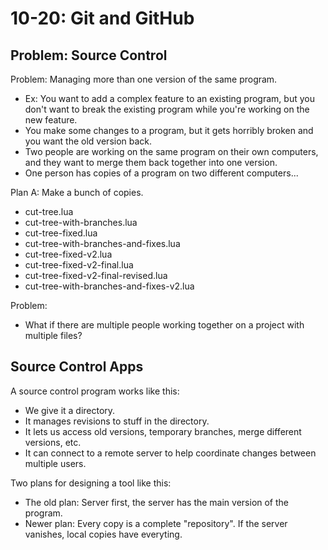 # 10-20: Git and GitHub

## Problem: Source Control

Problem: Managing more than one version of the same program.

- Ex: You want to add a complex feature to an existing program,
  but you don't want to break the existing program while you're
  working on the new feature.
- You make some changes to a program, but it gets horribly broken
  and you want the old version back.
- Two people are working on the same program on their own computers,
  and they want to merge them back together into one version.
- One person has copies of a program on two different computers...

Plan A: Make a bunch of copies.

- cut-tree.lua
- cut-tree-with-branches.lua
- cut-tree-fixed.lua
- cut-tree-with-branches-and-fixes.lua
- cut-tree-fixed-v2.lua
- cut-tree-fixed-v2-final.lua
- cut-tree-fixed-v2-final-revised.lua
- cut-tree-with-branches-and-fixes-v2.lua

Problem:

- What if there are multiple people working together
  on a project with multiple files?

## Source Control Apps

A source control program works like this:

- We give it a directory.
- It manages revisions to stuff in the directory.
- It lets us access old versions, temporary branches, merge
  different versions, etc.
- It can connect to a remote server to help coordinate changes
  between multiple users.

Two plans for designing a tool like this:

- The old plan: Server first, the server has the main version of the
  program.
- Newer plan: Every copy is a complete "repository". If the server
  vanishes, local copies have everyting.
